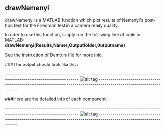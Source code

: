 ## drawNemenyi
drawNemenyi is a MATLAB function which plot results of Nemenyi's post-hoc test for the Friedman test in a camera ready quality.

In oder to use this function, simply run the following line of code in MATLAB:  
**drawNemenyi(Results,Names,Outputfolder,Outputname)**  

See the instruction of Demo.m file for more info.

###The output should look like this:

*-------------------------------------------------------------------------------------------------------------------*
![alt tag](https://raw.github.com/sepehrband/drawNemenyi/master/NemenyiResults_1.tif)
*-------------------------------------------------------------------------------------------------------------------*

###Here are the detailed info of each component:

*-------------------------------------------------------------------------------------------------------------------*
![alt tag](https://raw.github.com/sepehrband/drawNemenyi/master/NemenyiResults_1.tif)
*-------------------------------------------------------------------------------------------------------------------*
